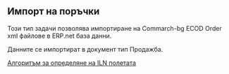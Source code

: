 ## Импорт на поръчки

Този тип задачи позволява импортиране на Commarch-bg ECOD Order xml файлове в ERP.net база данни.

Данните се импортират в документ тип Продажба.

[Алгоритъм за определяне на ILN полетата](order-iln-algorithm.md)









